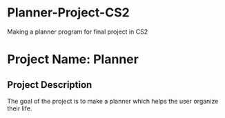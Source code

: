 # Planner-Project-CS2
Making a planner program for final project in CS2


# Project Name: Planner

## Project Description
The goal of the project is to make a planner which helps the user organize their life. 

